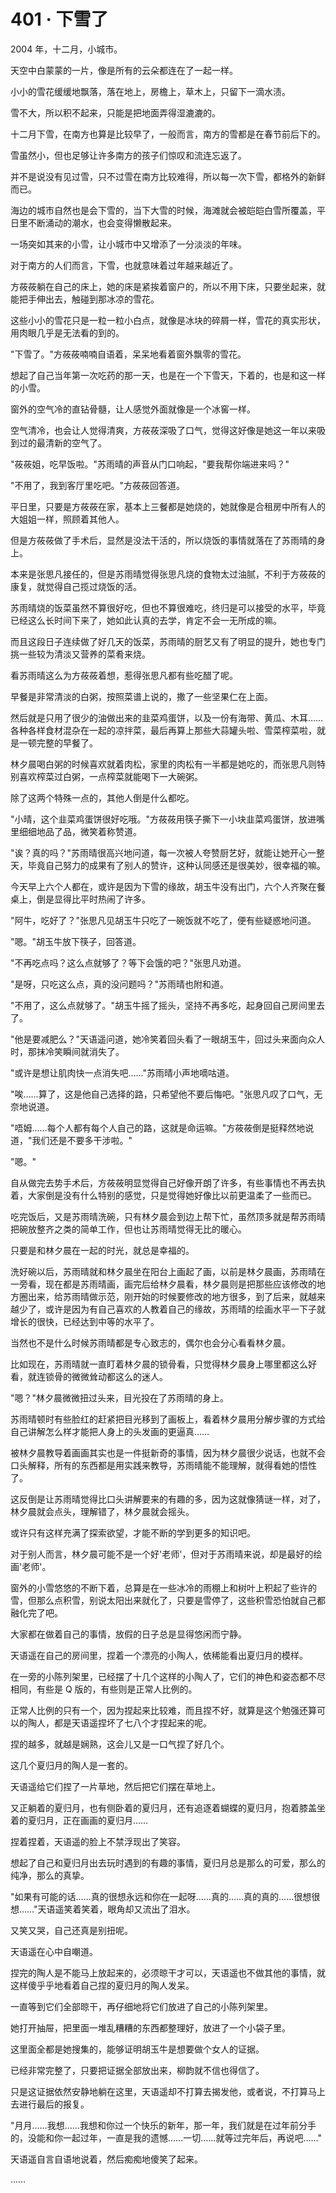 <link rel="stylesheet" href="../styles/text.css" />
<h1>401 · 下雪了</h1>

2004 年，十二月，小城市。

天空中白蒙蒙的一片，像是所有的云朵都连在了一起一样。

小小的雪花缓缓地飘落，落在地上，房檐上，草木上，只留下一滴水渍。

雪不大，所以积不起来，只能是把地面弄得湿漉漉的。

十二月下雪，在南方也算是比较早了，一般而言，南方的雪都是在春节前后下的。

雪虽然小，但也足够让许多南方的孩子们惊叹和流连忘返了。

并不是说没有见过雪，只不过雪在南方比较难得，所以每一次下雪，都格外的新鲜而已。

海边的城市自然也是会下雪的，当下大雪的时候，海滩就会被皑皑白雪所覆盖，平日里不断涌动的潮水，也会变得懒散起来。

一场突如其来的小雪，让小城市中又增添了一分淡淡的年味。

对于南方的人们而言，下雪，也就意味着过年越来越近了。

方莜莜躺在自己的床上，她的床是紧挨着窗户的，所以不用下床，只要坐起来，就能把手伸出去，触碰到那冰凉的雪花。

这些小小的雪花只是一粒一粒小白点，就像是冰块的碎屑一样，雪花的真实形状，用肉眼几乎是无法看的到的。

"下雪了。"方莜莜喃喃自语着，呆呆地看着窗外飘零的雪花。

想起了自己当年第一次吃药的那一天，也是在一个下雪天，下着的，也是和这一样的小雪。

窗外的空气冷的直钻骨髓，让人感觉外面就像是一个冰窖一样。

空气清冷，也会让人觉得清爽，方莜莜深吸了口气，觉得这好像是她这一年以来吸到过的最清新的空气了。

"莜莜姐，吃早饭啦。"苏雨晴的声音从门口响起，"要我帮你端进来吗？"

"不用了，我到客厅里吃吧。"方莜莜回答道。

平日里，只要是方莜莜在家，基本上三餐都是她烧的，她就像是合租房中所有人的大姐姐一样，照顾着其他人。

但是方莜莜做了手术后，显然是没法干活的，所以烧饭的事情就落在了苏雨晴的身上。

本来是张思凡接任的，但是苏雨晴觉得张思凡烧的食物太过油腻，不利于方莜莜的康复，就觉得自己揽过烧饭的活。

苏雨晴烧的饭菜虽然不算很好吃，但也不算很难吃，终归是可以接受的水平，毕竟已经这么长时间下来了，她如此认真的去学，肯定不会一无所成的嘛。

而且这段日子连续做了好几天的饭菜，苏雨晴的厨艺又有了明显的提升，她也专门挑一些较为清淡又营养的菜肴来烧。

看苏雨晴这么为方莜莜着想，惹得张思凡都有些吃醋了呢。

早餐是非常清淡的白粥，按照菜谱上说的，撒了一些坚果仁在上面。

然后就是只用了很少的油做出来的韭菜鸡蛋饼，以及一份有海带、黄瓜、木耳……各种各样食材混杂在一起的凉拌菜，最后再算上那些大蒜罐头啦、雪菜榨菜啦，就是一顿完整的早餐了。

林夕晨喝白粥的时候喜欢就着肉松，家里的肉松有一半都是她吃的，而张思凡则特别喜欢榨菜过白粥，一点榨菜就能喝下一大碗粥。

除了这两个特殊一点的，其他人倒是什么都吃。

"小晴，这个韭菜鸡蛋饼很好吃哦。"方莜莜用筷子撕下一小块韭菜鸡蛋饼，放进嘴里细细地品了品，微笑着称赞道。

"诶？真的吗？"苏雨晴很高兴地问道，每一次被人夸赞厨艺好，就能让她开心一整天，毕竟自己努力的成果有了别人的赞许，这种认同感还是很美妙，很幸福的嘛。

今天早上六个人都在，或许是因为下雪的缘故，胡玉牛没有出门，六个人齐聚在餐桌上，倒是显得比平时热闹了许多。

"阿牛，吃好了？"张思凡见胡玉牛只吃了一碗饭就不吃了，便有些疑惑地问道。

"嗯。"胡玉牛放下筷子，回答道。

"不再吃点吗？这么点就够了？等下会饿的吧？"张思凡劝道。

"是呀，只吃这么点，真的没问题吗？"苏雨晴也附和道。

"不用了，这么点就够了。"胡玉牛摇了摇头，坚持不再多吃，起身回自己房间里去了。

"他是要减肥么？"天语遥问道，她冷笑着回头看了一眼胡玉牛，回过头来面向众人时，那抹冷笑瞬间就消失了。

"或许是想让肌肉快一点消失吧……"苏雨晴小声地嘀咕道。

"唉……算了，这是他自己选择的路，只希望他不要后悔吧。"张思凡叹了口气，无奈地说道。

"唔姆……每个人都有每个人自己的路，这就是命运嘛。"方莜莜倒是挺释然地说道，"我们还是不要多干涉啦。"

"嗯。"

自从做完去势手术后，方莜莜明显觉得自己好像开朗了许多，有些事情也不再去执着，大家倒是没有什么特别的感觉，只是觉得她好像比以前更温柔了一些而已。

吃完饭后，又是苏雨晴洗碗，只有林夕晨会到边上帮下忙，虽然顶多就是帮苏雨晴把碗放整齐之类的简单工作，但也让苏雨晴觉得无比的暖心。

只要是和林夕晨在一起的时光，就总是幸福的。

洗好碗以后，苏雨晴就和林夕晨坐在阳台上画起了画，以前是林夕晨画，苏雨晴在一旁看，现在都是苏雨晴画，画完后给林夕晨看，林夕晨则是把那些应该修改的地方圈出来，给苏雨晴做示范，刚开始的时候要修改的地方很多，到了后来，就越来越少了，或许是因为有自己喜欢的人教着自己的缘故，苏雨晴的绘画水平一下子就增长的很快，已经达到中等的水平了。

当然也不是什么时候苏雨晴都是专心致志的，偶尔也会分心看看林夕晨。

比如现在，苏雨晴就一直盯着林夕晨的锁骨看，只觉得林夕晨身上哪里都这么好看，就连锁骨的微微耸动都这么的迷人。

"嗯？"林夕晨微微扭过头来，目光投在了苏雨晴的身上。

苏雨晴顿时有些脸红的赶紧把目光移到了画板上，看着林夕晨用分解步骤的方式给自己讲解怎么样才能把人身上的头发画的更逼真……

被林夕晨教导着画画其实也是一件挺新奇的事情，因为林夕晨很少说话，也就不会口头解释，所有的东西都是用实践来教导，苏雨晴能不能理解，就得看她的悟性了。

这反倒是让苏雨晴觉得比口头讲解要来的有趣的多，因为这就像猜谜一样，对了，林夕晨就会点头，理解错了，林夕晨就会摇头。

或许只有这样充满了探索欲望，才能不断的学到更多的知识吧。

对于别人而言，林夕晨可能不是一个好'老师'，但对于苏雨晴来说，却是最好的绘画'老师'。

窗外的小雪悠悠的不断下着，总算是在一些冰冷的雨棚上和树叶上积起了些许的雪，但那么点积雪，别说太阳出来就化了，只要是雪停了，这些积雪恐怕就自己都融化完了吧。

大家都在做着自己的事情，放假的日子总是显得悠闲而宁静。

天语遥在自己的房间里，捏着一个漂亮的小陶人，依稀能看出夏归月的模样。

在一旁的小陈列架里，已经摆了十几个这样的小陶人了，它们的神色和姿态都不尽相同，有些是 Q 版的，有些则是正常人比例的。

正常人比例的只有一个，因为捏起来比较难，而且捏不好，就算是这个勉强还算可以的陶人，都是天语遥捏坏了七八个才捏起来的呢。

捏的越多，就越是娴熟，这会儿又是一口气捏了好几个。

这几个夏归月的陶人是一套的。

天语遥给它们捏了一片草地，然后把它们摆在草地上。

又正躺着的夏归月，也有侧卧着的夏归月，还有追逐着蝴蝶的夏归月，抱着膝盖坐着的夏归月，正在画画的夏归月……

捏着捏着，天语遥的脸上不禁浮现出了笑容。

想起了自己和夏归月出去玩时遇到的有趣的事情，夏归月总是那么的可爱，那么的纯净，那么的真挚。

"如果有可能的话……真的很想永远和你在一起呀……真的……真的真的……很想很想……"天语遥笑着笑着，眼角却又流出了泪水。

又笑又哭，自己还真是别扭呢。

天语遥在心中自嘲道。

捏完的陶人是不能马上放起来的，必须晾干才可以，天语遥也不做其他的事情，就这样傻乎乎地看着自己捏的夏归月的陶人发呆。

一直等到它们全部晾干，再仔细地将它们放进了自己的小陈列架里。

她打开抽屉，把里面一堆乱糟糟的东西都整理好，放进了一个小袋子里。

这里面全都是她搜集的，能够证明胡玉牛是想要做个女人的证据。

已经非常完整了，只要把证据全部放出来，柳韵就不信也得信了。

只是这证据依然安静地躺在这里，天语遥却不打算去揭发他，或者说，不打算马上去进行最后的报复。

"月月……我想……我想和你过一个快乐的新年，那一年，我们就是在过年前分手的，没能和你一起过年，一直是我的遗憾……一切……就等过完年后，再说吧……"

天语遥自言自语地说着，然后痴痴地傻笑了起来。

……
